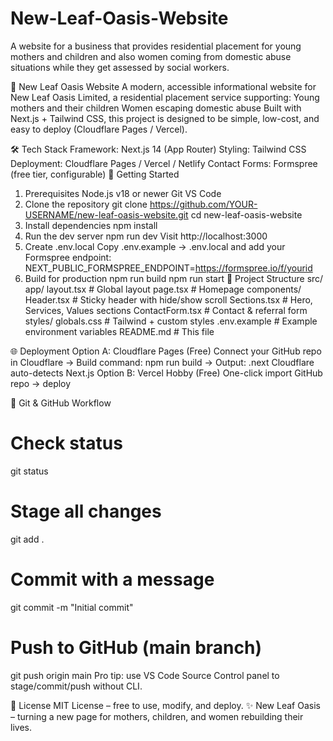 # New-Leaf-Oasis-Website
A website for a business that provides residential placement for young mothers and children and also women coming from domestic abuse situations while they get assessed by social workers.

🌿 New Leaf Oasis Website
A modern, accessible informational website for New Leaf Oasis Limited, a residential placement service supporting:
Young mothers and their children
Women escaping domestic abuse
Built with Next.js + Tailwind CSS, this project is designed to be simple, low-cost, and easy to deploy (Cloudflare Pages / Vercel).

🛠 Tech Stack
Framework: Next.js 14 (App Router)
Styling: Tailwind CSS
Deployment: Cloudflare Pages / Vercel / Netlify
Contact Forms: Formspree (free tier, configurable)
🚀 Getting Started

1. Prerequisites
Node.js v18 or newer
Git
VS Code
2. Clone the repository
git clone https://github.com/YOUR-USERNAME/new-leaf-oasis-website.git
cd new-leaf-oasis-website
3. Install dependencies
npm install
4. Run the dev server
npm run dev
Visit http://localhost:3000
5. Create .env.local
Copy .env.example → .env.local and add your Formspree endpoint:
NEXT_PUBLIC_FORMSPREE_ENDPOINT=https://formspree.io/f/yourid
6. Build for production
npm run build
npm run start
📂 Project Structure
src/
  app/
    layout.tsx      # Global layout
    page.tsx        # Homepage
  components/
    Header.tsx      # Sticky header with hide/show scroll
    Sections.tsx    # Hero, Services, Values sections
    ContactForm.tsx # Contact & referral form
  styles/
    globals.css     # Tailwind + custom styles
.env.example        # Example environment variables
README.md           # This file

🌐 Deployment
Option A: Cloudflare Pages (Free)
Connect your GitHub repo in Cloudflare → Build command: npm run build → Output: .next
Cloudflare auto-detects Next.js
Option B: Vercel Hobby (Free)
One-click import GitHub repo → deploy

📌 Git & GitHub Workflow
# Check status
git status

# Stage all changes
git add .

# Commit with a message
git commit -m "Initial commit"

# Push to GitHub (main branch)
git push origin main
Pro tip: use VS Code Source Control panel to stage/commit/push without CLI.

📄 License
MIT License – free to use, modify, and deploy.
✨ New Leaf Oasis – turning a new page for mothers, children, and women rebuilding their lives.
